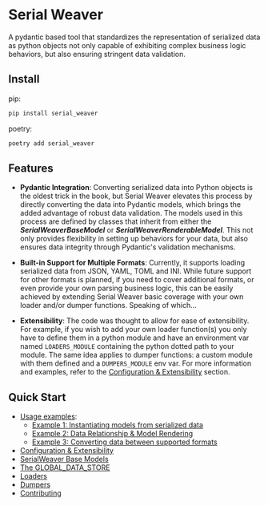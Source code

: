 # Serial Weaver

A pydantic based tool that standardizes the representation of serialized data as python objects not only capable of 
exhibiting complex business logic behaviors, but also ensuring stringent data validation.

## Install

pip:

```bash
pip install serial_weaver
```

poetry:

```bash
poetry add serial_weaver
```

## Features

- **Pydantic Integration**: Converting serialized data into Python objects is the oldest trick in the book, but 
  Serial Weaver elevates this process by directly converting the data into Pydantic models, which brings 
  the added advantage of robust data validation. The models used in this process are defined by classes that inherit 
  from either the ***SerialWeaverBaseModel*** or ***SerialWeaverRenderableModel***. This not only provides 
  flexibility in setting up behaviors for your data, but also ensures data integrity through Pydantic's validation 
  mechanisms.

- **Built-in Support for Multiple Formats**: Currently, it supports loading serialized data from JSON, YAML, TOML 
  and INI. While future support for other formats is planned, if you need to cover additional formats, or even 
  provide your own parsing business logic, this can be easily achieved by extending Serial Weaver basic 
  coverage with your own loader and/or dumper functions. Speaking of which...

- **Extensibility**: The code was thought to allow for ease of extensibility. For example, if you wish to add your own 
  loader function(s) you only have to define them in a python module and have an environment var named `LOADERS_MODULE` 
  containing the python dotted path to your module. The same idea applies to dumper functions: a custom module with 
  them defined and a `DUMPERS_MODULE` env var. For more information and examples, refer to the [Configuration & 
  Extensibility](docs/configuration-and-extensibility.md) section.  

## Quick Start
  - [Usage examples](/docs/getting_started.md#usage):
    - [Example 1: Instantiating models from serialized data](/docs/getting_started.md#example-1-instantiating-models-from-serialized-data)
    - [Example 2: Data Relationship & Model Rendering](/docs/getting_started.md#example-2-data-relationship--model-rendering)
    - [Example 3: Converting data between supported formats](/docs/getting_started.md#example-3-converting-data-between-supported-formats)
  - [Configuration & Extensibility](docs/configuration-and-extensibility.md)
- [SerialWeaver Base Models](/docs/base_models.md)
- [The GLOBAL_DATA_STORE](/docs/the_global_data_store.md)
- [Loaders](/docs/loaders.md)
- [Dumpers](/docs/dumpers.md)
- [Contributing](#contributing)

